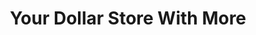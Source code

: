 ---
title: "Your Dollar Store With More"
url: /gibsons/your-dollar-store-with-more/
shop: variety store
---